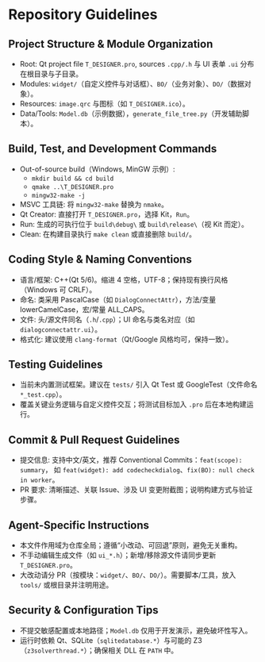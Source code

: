 # Repository Guidelines

## Project Structure & Module Organization
- Root: Qt project file `T_DESIGNER.pro`, sources `.cpp/.h` 与 UI 表单 `.ui` 分布在根目录与子目录。
- Modules: `widget/`（自定义控件与对话框）、`BO/`（业务对象）、`DO/`（数据对象）。
- Resources: `image.qrc` 与图标（如 `T_DESIGNER.ico`）。
- Data/Tools: `Model.db`（示例数据），`generate_file_tree.py`（开发辅助脚本）。

## Build, Test, and Development Commands
- Out-of-source build（Windows, MinGW 示例）:
  - `mkdir build && cd build`
  - `qmake ..\T_DESIGNER.pro`
  - `mingw32-make -j`
- MSVC 工具链: 将 `mingw32-make` 替换为 `nmake`。
- Qt Creator: 直接打开 `T_DESIGNER.pro`，选择 Kit，`Run`。
- Run: 生成的可执行位于 `build\debug\` 或 `build\release\`（视 Kit 而定）。
- Clean: 在构建目录执行 `make clean` 或直接删除 `build/`。

## Coding Style & Naming Conventions
- 语言/框架: C++(Qt 5/6)。缩进 4 空格，UTF-8；保持现有换行风格（Windows 可 CRLF）。
- 命名: 类采用 PascalCase（如 `DialogConnectAttr`），方法/变量 lowerCamelCase，宏/常量 ALL_CAPS。
- 文件: 头/源文件同名（`.h`/`.cpp`）；UI 命名与类名对应（如 `dialogconnectattr.ui`）。
- 格式化: 建议使用 `clang-format`（Qt/Google 风格均可，保持一致）。

## Testing Guidelines
- 当前未内置测试框架。建议在 `tests/` 引入 Qt Test 或 GoogleTest（文件命名 `*_test.cpp`）。
- 覆盖关键业务逻辑与自定义控件交互；将测试目标加入 `.pro` 后在本地构建运行。

## Commit & Pull Request Guidelines
- 提交信息: 支持中文/英文，推荐 Conventional Commits：`feat(scope): summary`，
  如 `feat(widget): add codecheckdialog`、`fix(BO): null check in worker`。
- PR 要求: 清晰描述、关联 Issue、涉及 UI 变更附截图；说明构建方式与验证步骤。

## Agent-Specific Instructions
- 本文件作用域为仓库全局；遵循“小改动、可回退”原则，避免无关重构。
- 不手动编辑生成文件（如 `ui_*.h`）；新增/移除源文件请同步更新 `T_DESIGNER.pro`。
- 大改动请分 PR（按模块：`widget/`、`BO/`、`DO/`）。需要脚本/工具，放入 `tools/` 或根目录并注明用途。

## Security & Configuration Tips
- 不提交敏感配置或本地路径；`Model.db` 仅用于开发演示，避免破坏性写入。
- 运行时依赖 Qt、SQLite（`sqlitedatabase.*`）与可能的 Z3（`z3solverthread.*`）；确保相关 DLL 在 `PATH` 中。

